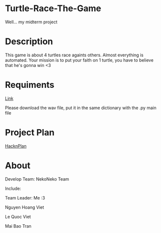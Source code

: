 # Turtle-Race-The-Game
Well... my midterm project


# Description
This game is about 4 turtles race againts others. Almost everything is automated. Your mission is to put your faith on 1 turtle, you have to believe that he's gonna win <3 


# Requiments
[Link](https://drive.google.com/file/d/1rX1-xQkygn1vg5FpPrLFiL-QdpgScsgA/view?usp=sharing)


Please download the wav file, put it in the same dictionary with the .py main file


# Project Plan
[HacknPlan](https://app.hacknplan.com/p/49560/summary)


# About
Develop Team: NekoNeko Team


Include:


Team Leader: Me :3 


Nguyen Hoang Viet


Le Quoc Viet


Mai Bao Tran
